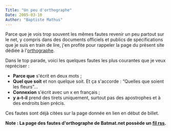 ```yaml
---
Title: "Un peu d'orthographe"
Date: 2005-03-10
Author: "Baptiste Mathus"
---
```




Parce que je vois trop souvent les mêmes fautes revenir un peu partout
sur le net, y compris dans des documents officiels et publics de
spécifications que je suis en train de lire, j'en profite pour rappeler
la page du présent site dédiée à
l'[orthographe](http://batmat.net/orthographe.php).

Dans le top parade, voici les quelques fautes les plus courantes que je
veux repréciser :

-   **Parce que** s'écrit en deux mots ;
-   **Quel que soit** et non quelque soit. Et ça s'accorde : “Quelles
    que soient les fleurs”...
-   **Connexion** s'écrit avec un x en français ;
-   **y a-t-il** prend des tirets uniquement, surtout pas des
    apostrophes et à des endroits bien précis.

Ces fautes sont déjà citées sur la page donnée en lien en début de
billet.

**Note : La page des fautes d'orthographe de Batmat.net possède un [fil
rss](http://batmat.net/rssOrth.php).**

